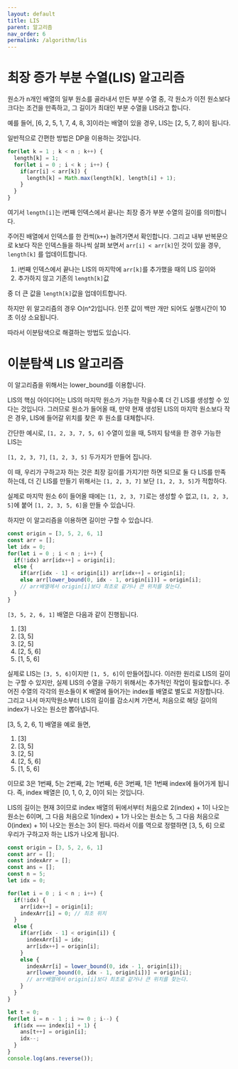 ```yaml
---
layout: default
title: LIS
parent: 알고리즘
nav_order: 6
permalink: /algorithm/lis
---
```


# 최장 증가 부분 수열(LIS) 알고리즘
원소가 n개인 배열의 일부 원소를 골라내서 만든 부분 수열 중, 각 원소가 이전 원소보다 크다는 조건을 만족하고, 그 길이가 최대인 부분 수열을 LIS라고 합니다.

예를 들어, [6, 2, 5, 1, 7, 4, 8, 3]이라는 배열이 있을 경우, LIS는 [2, 5, 7, 8]이 됩니다.

일반적으로 간편한 방법은 DP을 이용하는 것입니다.
``` js
for(let k = 1 ; k < n ; k++) {
  length[k] = 1;
  for(let i = 0 ; i < k ; i++) {
    if(arr[i] < arr[k]) {
      length[k] = Math.max(length[k], length[i] + 1);
    }
  }
}
```

여기서 `length[i]`는 i번째 인덱스에서 끝나는 최장 증가 부분 수열의 길이를 의미합니다.

주어진 배열에서 인덱스를 한 칸씩(`k++`) 늘려가면서 확인합니다. 그리고 내부 반복문으로 k보다 작은 인덱스들을 하나씩 살펴 보면서 `arr[i] < arr[k]`인 것이 있을 경우, `length[k]` 를 업데이트합니다.

1. i번째 인덱스에서 끝나는 LIS의 마지막에 `arr[k]`를 추가했을 때의 LIS 길이와
2. 추가하지 않고 기존의 `length[k]`값

중 더 큰 값을 `length[k]`값을 업데이트합니다.

하지만 위 알고리즘의 경우 O(n^2)입니다. 인풋 값이 백만 개만 되어도 실행시간이 10초 이상 소요됩니다.

따라서 이분탐색으로 해결하는 방법도 있습니다.

# 이분탐색 LIS 알고리즘
이 알고리즘을 위해서는 lower_bound를 이용합니다.

LIS의 핵심 아이디어는 LIS의 마지막 원소가 가능한 작을수록 더 긴 LIS를 생성할 수 있다는 것입니다.
그러므로 원소가 들어올 때, 만약 현재 생성된 LIS의 마지막 원소보다 작은 경우, LIS에 들어갈 위치를 찾은 후 원소를 대체합니다.

간단한 예시로, `[1, 2, 3, 7, 5, 6]` 수열이 있을 때, 5까지 탐색을 한 경우 가능한 LIS는

`[1, 2, 3, 7]`, `[1, 2, 3, 5]` 두가지가 만들어 집니다. 

이 때, 우리가 구하고자 하는 것은 최장 길이를 가지기만 하면 되므로 둘 다 LIS를 만족하는데, 더 긴 LIS를 만들기 위해서는 `[1, 2, 3, 7]` 보단 `[1, 2, 3, 5]`가 적합하다.

실제로 마지막 원소 6이 들어올 때에는 `[1, 2, 3, 7]`로는 생성할 수 없고, `[1, 2, 3, 5]`에 붙어 `[1, 2, 3, 5, 6]`을 만들 수 있습니다.

하지만 이 알고리즘을 이용하면 길이만 구할 수 있습니다.
``` js
const origin = [3, 5, 2, 6, 1]
const arr = [];
let idx = 0;
for(let i = 0 ; i < n ; i++) {
  if(!idx) arr[idx++] = origin[i];
  else {
    if(arr[idx - 1] < origin[i]) arr[idx++] = origin[i];
    else arr[lower_bound(0, idx - 1, origin[i])] = origin[i];
    // arr배열에서 origin[i]보다 최초로 같거나 큰 위치를 찾는다.
  }
}
```

`[3, 5, 2, 6, 1]` 배열은 다음과 같이 진행됩니다. 

1. [3]
2. [3, 5]
3. [2, 5]
4. [2, 5, 6]
5. [1, 5, 6]

실제로 LIS는 `[3, 5, 6]`이지만 `[1, 5, 6]`이 만들어집니다.
이러한 원리로 LIS의 길이는 구할 수 있지만, 실제 LIS의 수열을 구하기 위해서는 추가적인 작업이 필요합니다.
주어진 수열의 각각의 원소들이 K 배열에 들어가는 index를 배열로 별도로 저장합니다.
그리고 나서 마지막원소부터 LIS의 길이를 감소시켜 가면서, 처음으로 해당 길이의 index가 나오는 원소만 뽑아냅니다. 

[3, 5, 2, 6, 1] 배열을 예로 들면, 

1. [3]
2. [3, 5]
3. [2, 5]
4. [2, 5, 6]
5. [1, 5, 6]

이므로 3은 1번째, 5는 2번째, 2는 1번째, 6은 3번째, 1은 1번째 index에 들어가게 됩니다.
즉, index 배열은 [0, 1, 0, 2, 0]이 되는 것입니다.

LIS의 길이는 현재 3이므로 index 배열의 뒤에서부터 처음으로 2(index) + 1이 나오는 원소는 6이며, 그 다음 처음으로 1(index) + 1가 나오는 원소는 5, 그 다음 처음으로 0(index) + 1이 나오는 원소는 3이 된다.
따라서 이를 역으로 정렬하면 [3, 5, 6] 으로 우리가 구하고자 하는 LIS가 나오게 됩니다.

``` js
const origin = [3, 5, 2, 6, 1]
const arr = [];
const indexArr = [];
const ans = [];
const n = 5;
let idx = 0;

for(let i = 0 ; i < n ; i++) {
  if(!idx) {
    arr[idx++] = origin[i];
    indexArr[i] = 0; // 최초 위치
  }
  else {
    if(arr[idx - 1] < origin[i]) {
      indexArr[i] = idx;
      arr[idx++] = origin[i];
    }
    else {
      indexArr[i] = lower_bound(0, idx - 1, origin[i]);
      arr[lower_bound(0, idx - 1, origin[i])] = origin[i];
      // arr배열에서 origin[i]보다 최초로 같거나 큰 위치를 찾는다.
    }
  }
}

let t = 0;
for(let i = n - 1 ; i >= 0 ; i--) {
  if(idx === index[i] + 1) {
    ans[t++] = origin[i];
    idx--;
  }
}
console.log(ans.reverse());
```
